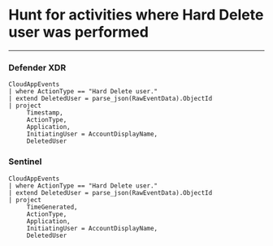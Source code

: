 # Hunt for activities where Hard Delete user was performed
----
### Defender XDR

```
CloudAppEvents
| where ActionType == "Hard Delete user."
| extend DeletedUser = parse_json(RawEventData).ObjectId
| project
     Timestamp,
     ActionType,
     Application,
     InitiatingUser = AccountDisplayName,
     DeletedUser

```
### Sentinel
```
CloudAppEvents
| where ActionType == "Hard Delete user."
| extend DeletedUser = parse_json(RawEventData).ObjectId
| project
     TimeGenerated,
     ActionType,
     Application,
     InitiatingUser = AccountDisplayName,
     DeletedUser

```
